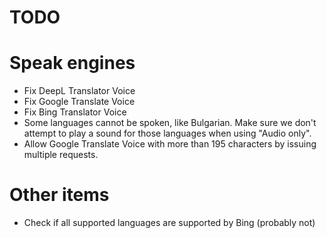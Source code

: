 TODO
====

Speak engines
=============
* Fix DeepL Translator Voice
* Fix Google Translate Voice
* Fix Bing Translator Voice
* Some languages cannot be spoken, like Bulgarian. Make sure we don't attempt to play a sound for those languages when using "Audio only".
* Allow Google Translate Voice with more than 195 characters by issuing multiple requests.

Other items
=============
* Check if all supported languages are supported by Bing (probably not)
